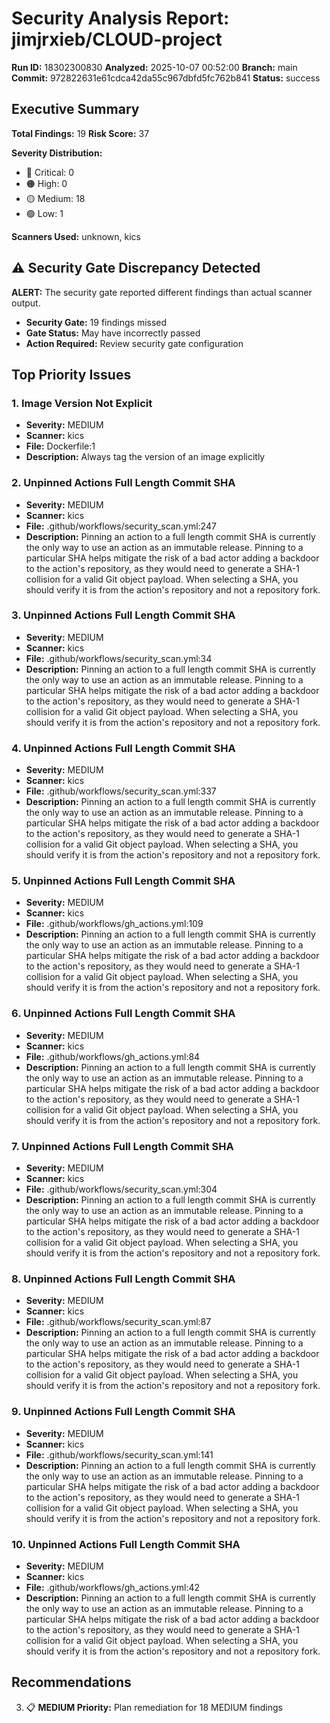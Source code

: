 # Security Analysis Report: jimjrxieb/CLOUD-project

**Run ID:** 18302300830
**Analyzed:** 2025-10-07 00:52:00
**Branch:** main
**Commit:** 972822631e61cdca42da55c967dbfd5fc762b841
**Status:** success

## Executive Summary

**Total Findings:** 19
**Risk Score:** 37

**Severity Distribution:**
- 🔴 Critical: 0
- 🟠 High: 0
- 🟡 Medium: 18
- 🟢 Low: 1

**Scanners Used:** unknown, kics

## ⚠️ Security Gate Discrepancy Detected

**ALERT:** The security gate reported different findings than actual scanner output.

- **Security Gate:** 19 findings missed
- **Gate Status:** May have incorrectly passed
- **Action Required:** Review security gate configuration

## Top Priority Issues

### 1. Image Version Not Explicit

- **Severity:** MEDIUM
- **Scanner:** kics
- **File:** Dockerfile:1
- **Description:** Always tag the version of an image explicitly

### 2. Unpinned Actions Full Length Commit SHA

- **Severity:** MEDIUM
- **Scanner:** kics
- **File:** .github/workflows/security_scan.yml:247
- **Description:** Pinning an action to a full length commit SHA is currently the only way to use an action as an immutable release. Pinning to a particular SHA helps mitigate the risk of a bad actor adding a backdoor to the action's repository, as they would need to generate a SHA-1 collision for a valid Git object payload. When selecting a SHA, you should verify it is from the action's repository and not a repository fork.

### 3. Unpinned Actions Full Length Commit SHA

- **Severity:** MEDIUM
- **Scanner:** kics
- **File:** .github/workflows/security_scan.yml:34
- **Description:** Pinning an action to a full length commit SHA is currently the only way to use an action as an immutable release. Pinning to a particular SHA helps mitigate the risk of a bad actor adding a backdoor to the action's repository, as they would need to generate a SHA-1 collision for a valid Git object payload. When selecting a SHA, you should verify it is from the action's repository and not a repository fork.

### 4. Unpinned Actions Full Length Commit SHA

- **Severity:** MEDIUM
- **Scanner:** kics
- **File:** .github/workflows/security_scan.yml:337
- **Description:** Pinning an action to a full length commit SHA is currently the only way to use an action as an immutable release. Pinning to a particular SHA helps mitigate the risk of a bad actor adding a backdoor to the action's repository, as they would need to generate a SHA-1 collision for a valid Git object payload. When selecting a SHA, you should verify it is from the action's repository and not a repository fork.

### 5. Unpinned Actions Full Length Commit SHA

- **Severity:** MEDIUM
- **Scanner:** kics
- **File:** .github/workflows/gh_actions.yml:109
- **Description:** Pinning an action to a full length commit SHA is currently the only way to use an action as an immutable release. Pinning to a particular SHA helps mitigate the risk of a bad actor adding a backdoor to the action's repository, as they would need to generate a SHA-1 collision for a valid Git object payload. When selecting a SHA, you should verify it is from the action's repository and not a repository fork.

### 6. Unpinned Actions Full Length Commit SHA

- **Severity:** MEDIUM
- **Scanner:** kics
- **File:** .github/workflows/gh_actions.yml:84
- **Description:** Pinning an action to a full length commit SHA is currently the only way to use an action as an immutable release. Pinning to a particular SHA helps mitigate the risk of a bad actor adding a backdoor to the action's repository, as they would need to generate a SHA-1 collision for a valid Git object payload. When selecting a SHA, you should verify it is from the action's repository and not a repository fork.

### 7. Unpinned Actions Full Length Commit SHA

- **Severity:** MEDIUM
- **Scanner:** kics
- **File:** .github/workflows/security_scan.yml:304
- **Description:** Pinning an action to a full length commit SHA is currently the only way to use an action as an immutable release. Pinning to a particular SHA helps mitigate the risk of a bad actor adding a backdoor to the action's repository, as they would need to generate a SHA-1 collision for a valid Git object payload. When selecting a SHA, you should verify it is from the action's repository and not a repository fork.

### 8. Unpinned Actions Full Length Commit SHA

- **Severity:** MEDIUM
- **Scanner:** kics
- **File:** .github/workflows/security_scan.yml:87
- **Description:** Pinning an action to a full length commit SHA is currently the only way to use an action as an immutable release. Pinning to a particular SHA helps mitigate the risk of a bad actor adding a backdoor to the action's repository, as they would need to generate a SHA-1 collision for a valid Git object payload. When selecting a SHA, you should verify it is from the action's repository and not a repository fork.

### 9. Unpinned Actions Full Length Commit SHA

- **Severity:** MEDIUM
- **Scanner:** kics
- **File:** .github/workflows/security_scan.yml:141
- **Description:** Pinning an action to a full length commit SHA is currently the only way to use an action as an immutable release. Pinning to a particular SHA helps mitigate the risk of a bad actor adding a backdoor to the action's repository, as they would need to generate a SHA-1 collision for a valid Git object payload. When selecting a SHA, you should verify it is from the action's repository and not a repository fork.

### 10. Unpinned Actions Full Length Commit SHA

- **Severity:** MEDIUM
- **Scanner:** kics
- **File:** .github/workflows/gh_actions.yml:42
- **Description:** Pinning an action to a full length commit SHA is currently the only way to use an action as an immutable release. Pinning to a particular SHA helps mitigate the risk of a bad actor adding a backdoor to the action's repository, as they would need to generate a SHA-1 collision for a valid Git object payload. When selecting a SHA, you should verify it is from the action's repository and not a repository fork.

## Recommendations

3. 📋 **MEDIUM Priority:** Plan remediation for 18 MEDIUM findings
